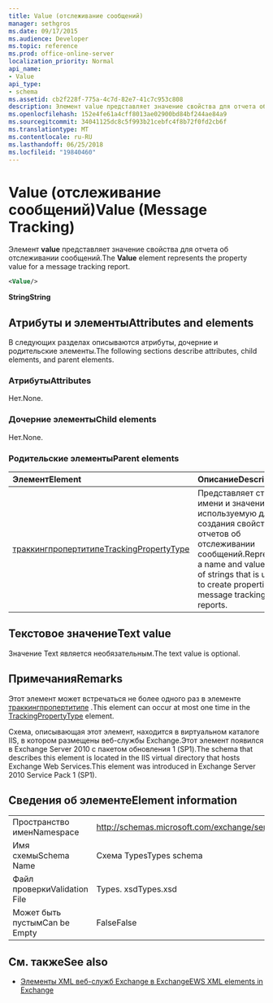 ```yaml
---
title: Value (отслеживание сообщений)
manager: sethgros
ms.date: 09/17/2015
ms.audience: Developer
ms.topic: reference
ms.prod: office-online-server
localization_priority: Normal
api_name:
- Value
api_type:
- schema
ms.assetid: cb2f228f-775a-4c7d-82e7-41c7c953c808
description: Элемент value представляет значение свойства для отчета об отслеживании сообщений.
ms.openlocfilehash: 152e4fe61a4cff8013ae02900bd84bf244ae84a9
ms.sourcegitcommit: 34041125dc8c5f993b21cebfc4f8b72f0fd2cb6f
ms.translationtype: MT
ms.contentlocale: ru-RU
ms.lasthandoff: 06/25/2018
ms.locfileid: "19840460"
---
```

# <a name="value-message-tracking"></a><span data-ttu-id="cedb5-103">Value (отслеживание сообщений)</span><span class="sxs-lookup"><span data-stu-id="cedb5-103">Value (Message Tracking)</span></span>

<span data-ttu-id="cedb5-104">Элемент **value** представляет значение свойства для отчета об отслеживании сообщений.</span><span class="sxs-lookup"><span data-stu-id="cedb5-104">The **Value** element represents the property value for a message tracking report.</span></span> 
  
```xml
<Value/>
```

<span data-ttu-id="cedb5-105">**String**</span><span class="sxs-lookup"><span data-stu-id="cedb5-105">**String**</span></span>

## <a name="attributes-and-elements"></a><span data-ttu-id="cedb5-106">Атрибуты и элементы</span><span class="sxs-lookup"><span data-stu-id="cedb5-106">Attributes and elements</span></span>

<span data-ttu-id="cedb5-107">В следующих разделах описываются атрибуты, дочерние и родительские элементы.</span><span class="sxs-lookup"><span data-stu-id="cedb5-107">The following sections describe attributes, child elements, and parent elements.</span></span>
  
### <a name="attributes"></a><span data-ttu-id="cedb5-108">Атрибуты</span><span class="sxs-lookup"><span data-stu-id="cedb5-108">Attributes</span></span>

<span data-ttu-id="cedb5-109">Нет.</span><span class="sxs-lookup"><span data-stu-id="cedb5-109">None.</span></span>
  
### <a name="child-elements"></a><span data-ttu-id="cedb5-110">Дочерние элементы</span><span class="sxs-lookup"><span data-stu-id="cedb5-110">Child elements</span></span>

<span data-ttu-id="cedb5-111">Нет.</span><span class="sxs-lookup"><span data-stu-id="cedb5-111">None.</span></span>
  
### <a name="parent-elements"></a><span data-ttu-id="cedb5-112">Родительские элементы</span><span class="sxs-lookup"><span data-stu-id="cedb5-112">Parent elements</span></span>

|<span data-ttu-id="cedb5-113">**Элемент**</span><span class="sxs-lookup"><span data-stu-id="cedb5-113">**Element**</span></span>|<span data-ttu-id="cedb5-114">**Описание**</span><span class="sxs-lookup"><span data-stu-id="cedb5-114">**Description**</span></span>|
|:-----|:-----|
|[<span data-ttu-id="cedb5-115">траккингпропертитипе</span><span class="sxs-lookup"><span data-stu-id="cedb5-115">TrackingPropertyType</span></span>](trackingpropertytype.md) <br/> |<span data-ttu-id="cedb5-116">Представляет строку имени и значения, используемую для создания свойств отчетов об отслеживании сообщений.</span><span class="sxs-lookup"><span data-stu-id="cedb5-116">Represents a name and value pair of strings that is used to create properties for message tracking reports.</span></span>  <br/> |
   
## <a name="text-value"></a><span data-ttu-id="cedb5-117">Текстовое значение</span><span class="sxs-lookup"><span data-stu-id="cedb5-117">Text value</span></span>

<span data-ttu-id="cedb5-118">Значение Text является необязательным.</span><span class="sxs-lookup"><span data-stu-id="cedb5-118">The text value is optional.</span></span>
  
## <a name="remarks"></a><span data-ttu-id="cedb5-119">Примечания</span><span class="sxs-lookup"><span data-stu-id="cedb5-119">Remarks</span></span>

<span data-ttu-id="cedb5-120">Этот элемент может встречаться не более одного раз в элементе [траккингпропертитипе](trackingpropertytype.md) .</span><span class="sxs-lookup"><span data-stu-id="cedb5-120">This element can occur at most one time in the [TrackingPropertyType](trackingpropertytype.md) element.</span></span> 
  
<span data-ttu-id="cedb5-121">Схема, описывающая этот элемент, находится в виртуальном каталоге IIS, в котором размещены веб-службы Exchange.Этот элемент появился в Exchange Server 2010 с пакетом обновления 1 (SP1).</span><span class="sxs-lookup"><span data-stu-id="cedb5-121">The schema that describes this element is located in the IIS virtual directory that hosts Exchange Web Services.This element was introduced in Exchange Server 2010 Service Pack 1 (SP1).</span></span>
  
## <a name="element-information"></a><span data-ttu-id="cedb5-122">Сведения об элементе</span><span class="sxs-lookup"><span data-stu-id="cedb5-122">Element information</span></span>

|||
|:-----|:-----|
|<span data-ttu-id="cedb5-123">Пространство имен</span><span class="sxs-lookup"><span data-stu-id="cedb5-123">Namespace</span></span>  <br/> |http://schemas.microsoft.com/exchange/services/2006/types  <br/> |
|<span data-ttu-id="cedb5-124">Имя схемы</span><span class="sxs-lookup"><span data-stu-id="cedb5-124">Schema Name</span></span>  <br/> |<span data-ttu-id="cedb5-125">Схема Types</span><span class="sxs-lookup"><span data-stu-id="cedb5-125">Types schema</span></span>  <br/> |
|<span data-ttu-id="cedb5-126">Файл проверки</span><span class="sxs-lookup"><span data-stu-id="cedb5-126">Validation File</span></span>  <br/> |<span data-ttu-id="cedb5-127">Types. xsd</span><span class="sxs-lookup"><span data-stu-id="cedb5-127">Types.xsd</span></span>  <br/> |
|<span data-ttu-id="cedb5-128">Может быть пустым</span><span class="sxs-lookup"><span data-stu-id="cedb5-128">Can be Empty</span></span>  <br/> |<span data-ttu-id="cedb5-129">False</span><span class="sxs-lookup"><span data-stu-id="cedb5-129">False</span></span>  <br/> |
   
## <a name="see-also"></a><span data-ttu-id="cedb5-130">См. также</span><span class="sxs-lookup"><span data-stu-id="cedb5-130">See also</span></span>

- [<span data-ttu-id="cedb5-131">Элементы XML веб-служб Exchange в Exchange</span><span class="sxs-lookup"><span data-stu-id="cedb5-131">EWS XML elements in Exchange</span></span>](ews-xml-elements-in-exchange.md)

